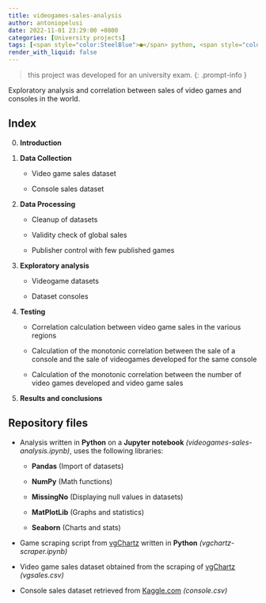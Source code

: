 ```yaml
---
title: videogames-sales-analysis
author: antoniopelusi
date: 2022-11-01 23:29:00 +0800
categories: [University projects]
tags: [<span style="color:SteelBlue">●</span> python, <span style="color:chocolate">●</span> jupyter notebook]
render_with_liquid: false
---
```


> this project was developed for an university exam.
{: .prompt-info }

Exploratory analysis and correlation between sales of video games and consoles in the world.

## Index
0. **Introduction**

1. **Data Collection**

     - Video game sales dataset

     - Console sales dataset

2. **Data Processing**

     - Cleanup of datasets

     - Validity check of global sales

     - Publisher control with few published games

3. **Exploratory analysis**
    
     - Videogame datasets
    
     - Dataset consoles

4. **Testing**
     - Correlation calculation between video game sales in the various regions

     - Calculation of the monotonic correlation between the sale of a console and the sale of videogames developed for the same console

     - Calculation of the monotonic correlation between the number of video games developed and video game sales
    
5. **Results and conclusions**

## Repository files
- Analysis written in **Python** on a **Jupyter notebook** *(videogames-sales-analysis.ipynb)*, uses the following libraries:

   - **Pandas** (Import of datasets)
   
   - **NumPy** (Math functions)
   
   - **MissingNo** (Displaying null values in datasets)
   
   - **MatPlotLib** (Graphs and statistics)
   
   - **Seaborn** (Charts and stats)
   
- Game scraping script from [vgChartz](https://www.vgchartz.com/gamedb/) written in **Python** *(vgchartz-scraper.ipynb)*

- Video game sales dataset obtained from the scraping of [vgChartz](https://www.vgchartz.com/gamedb/) *(vgsales.csv)*

- Console sales dataset retrieved from [Kaggle.com](https://www.kaggle.com/datasets/jaimepazlopes/game-console-manufactor-and-sales) *(console.csv)*
